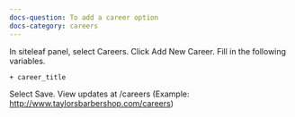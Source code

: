 ```yaml
---
docs-question: To add a career option
docs-category: careers
---
```

In siteleaf panel, select Careers.  Click Add New Career.  Fill in the following variables.

    + career_title

Select Save.  View updates at /careers (Example: http://www.taylorsbarbershop.com/careers)

